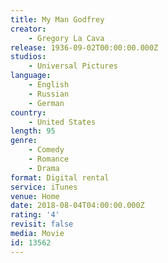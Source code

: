 ```yaml
---
title: My Man Godfrey
creator:
    - Gregory La Cava
release: 1936-09-02T00:00:00.000Z
studios:
    - Universal Pictures
language:
    - English
    - Russian
    - German
country:
    - United States
length: 95
genre:
    - Comedy
    - Romance
    - Drama
format: Digital rental
service: iTunes
venue: Home
date: 2018-08-04T04:00:00.000Z
rating: '4'
revisit: false
media: Movie
id: 13562
---
```



